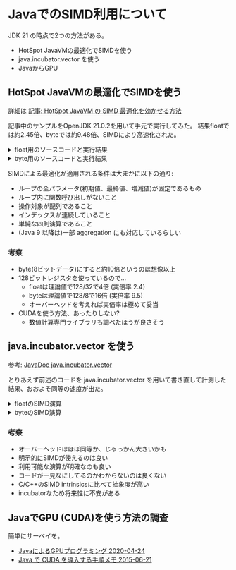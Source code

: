 # JavaでのSIMD利用について

JDK 21 の時点で2つの方法がある。

* HotSpot JavaVMの最適化でSIMDを使う
* java.incubator.vector を使う
* JavaからGPU

## HotSpot JavaVMの最適化でSIMDを使う

詳細は [記事: HotSpot JavaVM の SIMD 最適化を効かせる方法](https://qiita.com/torao@github/items/be883ca5486a41fe96d6)

記事中のサンプルをOpenJDK 21.0.2を用いて手元で実行してみた。
結果floatでは約2.45倍、byteでは約9.48倍、SIMDにより高速化された。

<details>
<summary>float用のソースコードと実行結果</summary>

floatを対象としたコード:

```java
import java.util.Arrays;

public class J8SIMD {
    private static final int SIZE = 1024 * 1024;
    private static final float[] a = new float[SIZE];
    private static final float[] b = new float[SIZE];
    static {
        Arrays.fill(a, (float)1);
        Arrays.fill(b, (float)2);
    }
    public static void vectorAdd(){
        for(int i=0; i<a.length; i++){
            a[i] += b[i];
        }
    }
    public static void main(String[] args){
        // warming up
        for(int i=0; i<100; i++) vectorAdd();
        // measure
        long t0 = System.currentTimeMillis();
        for(int i=0; i<10000; i++){
            vectorAdd();
        }
        long t1 = System.currentTimeMillis();
        System.out.printf("vectorAdd: %,d[msec]", t1 - t0);
    }
}
```

floatを対象とした実行結果:

```console
$ javac J8SIMD.java

$ java -XX:+UseSuperWord J8SIMD
vectorAdd: 1,529[msec]

$ java -XX:-UseSuperWord J8SIMD
vectorAdd: 3,745[msec]
```

SIMDを使うことで約2.45倍高速化している。
</details>


<details>
<summary>byte用のソースコードと実行結果</summary>

byteを対象としたコード:

```java
import java.util.Arrays;

public class J8SIMD {
    private static final int SIZE = 1024 * 1024;
    private static final byte[] a = new byte[SIZE];
    private static final byte[] b = new byte[SIZE];
    static {
        Arrays.fill(a, (byte)1);
        Arrays.fill(b, (byte)2);
    }
    public static void vectorAdd(){
        for(int i=0; i<a.length; i++){
            a[i] += b[i];
        }
    }
    public static void main(String[] args){
        // warming up
        for(int i=0; i<100; i++) vectorAdd();
        // measure
        long t0 = System.currentTimeMillis();
        for(int i=0; i<10000; i++){
            vectorAdd();
        }
        long t1 = System.currentTimeMillis();
        System.out.printf("vectorAdd: %,d[msec]", t1 - t0);
    }
}
```

byteを対象とした実行結果:

```console
$ javac J8SIMD.java

$ java -XX:+UseSuperWord J8SIMD
vectorAdd: 360[msec]

$ java -XX:-UseSuperWord J8SIMD
vectorAdd: 3,411[msec]
```

SIMDを使うことで約9.48倍高速化している。
</details>

SIMDによる最適化が適用される条件は大まかに以下の通り:

* ループの全パラメータ(初期値、最終値、増減値)が固定であるもの
* ループ内に関数呼び出しがないこと
* 操作対象が配列であること
* インデックスが連続していること
* 単純な四則演算であること
* (Java 9 以降は)一部 aggregation にも対応しているらしい

### 考察

* byte(8ビットデータ)にすると約10倍というのは想像以上
* 128ビットレジスタを使っているので…
    * floatは理論値で128/32で4倍 (実倍率 2.4)
    * byteは理論値で128/8で16倍 (実倍率 9.5)
    * オーバーヘッドを考えれば実倍率は極めて妥当
* CUDAを使う方法、あったりしない?
    * 数値計算専門ライブラリも調べたほうが良さそう

## java.incubator.vector を使う

参考: [JavaDoc java.incubator.vector](https://docs.oracle.com/javase/jp/21/docs/api/jdk.incubator.vector/jdk/incubator/vector/package-summary.html)

とりあえず前述のコードを java.incubator.vector を用いて書き直して計測した結果、おおよそ同等の速度が出た。

<details>
<summary>floatのSIMD演算</summary>

```java
import java.util.Arrays;

import jdk.incubator.vector.FloatVector;
import jdk.incubator.vector.VectorMask;
import jdk.incubator.vector.VectorSpecies;

public class SIMDVectorFloat {
    static final int SIZE = 1024 * 1024;
    static final float[] a = new float[SIZE];
    static final float[] b = new float[SIZE];

    static final VectorSpecies<Float> SPECIES = FloatVector.SPECIES_PREFERRED;

    static {
        Arrays.fill(a, (float)1);
        Arrays.fill(b, (float)2);
    }

    public static void vectorAdd(){
        for (int i = 0; i < a.length; i += SPECIES.length()) {
            VectorMask<Float> m = SPECIES.indexInRange(i, a.length);
            FloatVector va = FloatVector.fromArray(SPECIES, a, i, m);
            FloatVector vb = FloatVector.fromArray(SPECIES, b, i, m);
            FloatVector vc = va.add(vb);
            vc.intoArray(a, i);
        }
    }
    public static void main(String[] args){
        // warming up
        for(int i=0; i<100; i++) vectorAdd();
        // measure
        long t0 = System.currentTimeMillis();
        for(int i=0; i<10000; i++){
            vectorAdd();
        }
        long t1 = System.currentTimeMillis();
        System.out.printf("vectorAdd: %,d[msec]", t1 - t0);
    }
}
```

```console
$ javac --add-modules jdk.incubator.vector SIMDVectorFloat.java
警告: 実験的なモジュールを使用しています: jdk.incubator.vector
警告1個

$ java  --add-modules jdk.incubator.vector SIMDVectorFloat
WARNING: Using incubator modules: jdk.incubator.vector
vectorAdd: 1,759[msec]
```
</details>

<details>
<summary>byteのSIMD演算</summary>

```java
import java.util.Arrays;

import jdk.incubator.vector.ByteVector;
import jdk.incubator.vector.VectorMask;
import jdk.incubator.vector.VectorSpecies;

public class SIMDVectorByte {
    static final int SIZE = 1024 * 1024;
    static final byte[] a = new byte[SIZE];
    static final byte[] b = new byte[SIZE];

    static final VectorSpecies<Byte> SPECIES = ByteVector.SPECIES_PREFERRED;

    static {
        Arrays.fill(a, (byte)1);
        Arrays.fill(b, (byte)2);
    }

    public static void vectorAdd(){
        for (int i = 0; i < a.length; i += SPECIES.length()) {
            VectorMask<Byte> m = SPECIES.indexInRange(i, a.length);
            ByteVector va = ByteVector.fromArray(SPECIES, a, i, m);
            ByteVector vb = ByteVector.fromArray(SPECIES, b, i, m);
            ByteVector vc = va.add(vb);
            vc.intoArray(a, i);
        }
    }
    public static void main(String[] args){
        // warming up
        for(int i=0; i<100; i++) vectorAdd();
        // measure
        long t0 = System.currentTimeMillis();
        for(int i=0; i<10000; i++){
            vectorAdd();
        }
        long t1 = System.currentTimeMillis();
        System.out.printf("vectorAdd: %,d[msec]", t1 - t0);
    }
}
```

```console
$ javac --add-modules jdk.incubator.vector SIMDVectorByte.java
警告: 実験的なモジュールを使用しています: jdk.incubator.vector
警告1個

$ java --add-modules jdk.incubator.vector SIMDVectorByte.java
WARNING: Using incubator modules: jdk.incubator.vector
vectorAdd: 347[msec]
```
</details>

### 考察

* オーバーヘッドはほぼ同等か、じゃっかん大きいかも
* 明示的にSIMDが使えるのは良い
* 利用可能な演算が明確なのも良い
* コードが一見なにしてるのかわからないのは良くない
* C/C++のSIMD intrinsicsに比べて抽象度が高い
* incubatorなため将来性に不安がある

## JavaでGPU (CUDA)を使う方法の調査

簡単にサーベイを。

* [JavaによるGPUプログラミング 2020-04-24](https://blogs.oracle.com/otnjp/post/programming-the-gpu-in-java-ja)
* [Java で CUDA を導入する手順メモ 2015-06-21](https://kano.arkoak.com/2015/06/21/jcuda/)
